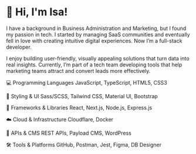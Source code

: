 # 👋 Hi, I'm Isa!

I have a background in Business Administration and Marketing, but I found my passion in tech. I started by managing SaaS communities and eventually fell in love with creating intuitive digital experiences. Now I’m a full-stack developer.

I enjoy building user-friendly, visually appealing solutions that turn data into real insights. Currently, I’m part of a tech team developing tools that help marketing teams attract and convert leads more effectively.

💻 Programming Languages
JavaScript, TypeScript, HTML5, CSS3

🎨 Styling & UI
Sass/SCSS, Tailwind CSS, Material UI, Bootstrap

🧰 Frameworks & Libraries
React, Next.js, Node.js, Express.js

☁️ Cloud & Infrastructure
Cloudflare, Docker

🔌 APIs & CMS
REST APIs, Payload CMS, WordPress

🛠️ Tools & Platforms
GitHub, Postman, Jest, Figma, DB Designer
